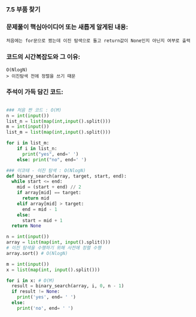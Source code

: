 ### 7.5 부품 찾기

### 문제풀이 핵심아이디어 또는 새롭게 알게된 내용: 
    처음에는 for문으로 짰는데 이진 탐색으로 돌고 return값이 None인지 아닌지 여부로 출력

            
### 코드의 시간복잡도와 그 이유:    
    O(NlogN)   
    > 이진탐색 전에 정렬을 쓰기 때문

### 주석이 가득 담긴 코드:
```python

### 처음 짠 코드 : O(M)
n = int(input())
list_n = list(map(int,input().split()))
m = int(input())
list_m = list(map(int,input().split()))

for i in list_m:
    if i in list_n:
      print("yes", end=' ')
    else: print("no", end=' ') 

### 이코테 - 이진 탐색 : O(NlogN)
def binary_search(array, target, start, end):
  while start <= end:
    mid = (start + end) // 2
    if array[mid] == target:
      return mid
    elif array[mid] > target:
      end = mid - 1
    else:
      start = mid + 1
  return None

n = int(input())
array = list(map(int, input().split()))
# 이진 탐색을 수행하기 위해 사전에 정렬 수행
array.sort() # O(NlogN)

m = int(input())
x = list(map(int, input().split()))

for i in x: # O(M)
  result = binary_search(array, i, 0, n - 1)
  if result != None:
    print('yes', end= ' ')
  else:
    print('no', end= ' ')

```
